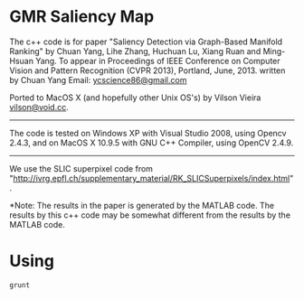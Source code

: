 GMR Saliency Map
===

The c++ code is for paper "Saliency Detection via Graph-Based Manifold Ranking" by Chuan Yang, Lihe Zhang, Huchuan Lu, Xiang Ruan and Ming-Hsuan Yang. To appear in Proceedings of IEEE Conference on Computer Vision and Pattern Recognition (CVPR 2013), Portland, June, 2013.
written by Chuan Yang
Email: ycscience86@gmail.com

Ported to MacOS X (and hopefully other Unix OS's) by Vilson Vieira <vilson@void.cc>.

***************************************************************************
The code is tested on Windows XP with Visual Studio 2008, using Opencv 2.4.3,
and on MacOS X 10.9.5 with GNU C++ Compiler, using OpenCV 2.4.9.
**************************************************************************

We use the SLIC superpixel code from "http://ivrg.epfl.ch/supplementary_material/RK_SLICSuperpixels/index.html".

*Note: The results in the paper is generated by the MATLAB code. The results by this c++ code may be somewhat different from the results by the MATLAB code.

Using
===

```
grunt
```
